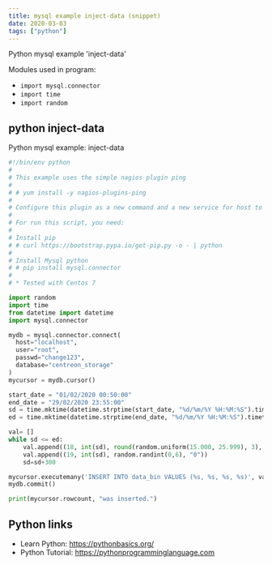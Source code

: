 ```yaml
---
title: mysql example inject-data (snippet)
date: 2020-03-03
tags: ["python"]
---
```

Python mysql example 'inject-data'


Modules used in program: 
* `import mysql.connector`
* `import time`
* `import random`

## python inject-data

Python mysql example: inject-data

```python
#!/bin/env python
#
# This example uses the simple nagios plugin ping
#
# # yum install -y nagios-plugins-ping
#
# Configure this plugin as a new command and a new service for host to test
#
# For run this script, you need:
#
# Install pip
# # curl https://bootstrap.pypa.io/get-pip.py -o - | python
#
# Install Mysql python
# # pip install mysql.connector
#
# * Tested with Centos 7

import random
import time
from datetime import datetime
import mysql.connector

mydb = mysql.connector.connect(
  host="localhost",
  user="root",
  passwd="change123",
  database="centreon_storage"
)
mycursor = mydb.cursor()

start_date = "01/02/2020 00:50:00"
end_date = "29/02/2020 23:55:00"
sd = time.mktime(datetime.strptime(start_date, "%d/%m/%Y %H:%M:%S").timetuple())
ed = time.mktime(datetime.strptime(end_date, "%d/%m/%Y %H:%M:%S").timetuple())

val= []
while sd <= ed:
    val.append((18, int(sd), round(random.uniform(15.000, 25.999), 3), "0"))
    val.append((19, int(sd), random.randint(0,6), "0"))
    sd=sd+300

mycursor.executemany('INSERT INTO data_bin VALUES (%s, %s, %s, %s)', val)
mydb.commit()

print(mycursor.rowcount, "was inserted.")


```

## Python links

- Learn Python: https://pythonbasics.org/
- Python Tutorial: https://pythonprogramminglanguage.com
